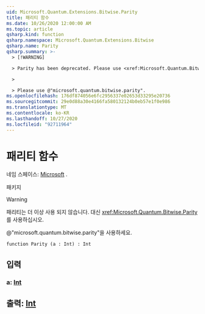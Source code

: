 ```yaml
---
uid: Microsoft.Quantum.Extensions.Bitwise.Parity
title: 패리티 함수
ms.date: 10/26/2020 12:00:00 AM
ms.topic: article
qsharp.kind: function
qsharp.namespace: Microsoft.Quantum.Extensions.Bitwise
qsharp.name: Parity
qsharp.summary: >-
  > [!WARNING]

  > Parity has been deprecated. Please use <xref:Microsoft.Quantum.Bitwise.Parity> instead.

  >

  > Please use @"microsoft.quantum.bitwise.parity".
ms.openlocfilehash: 176df874056e6fc2956337e02653d33295e20736
ms.sourcegitcommit: 29e0d88a30e4166fa580132124b0eb57e1f0e986
ms.translationtype: MT
ms.contentlocale: ko-KR
ms.lasthandoff: 10/27/2020
ms.locfileid: "92711964"
---
```

# <a name="parity-function"></a>패리티 함수

네임 스페이스: [Microsoft](xref:Microsoft.Quantum.Extensions.Bitwise) .

패키지 [](https://nuget.org/packages/)


> [!WARNING]
> 패리티는 더 이상 사용 되지 않습니다. 대신 <xref:Microsoft.Quantum.Bitwise.Parity>를 사용하십시오.
>
> @"microsoft.quantum.bitwise.parity"을 사용하세요.



```qsharp
function Parity (a : Int) : Int
```


## <a name="input"></a>입력

### <a name="a--int"></a>a: [Int](xref:microsoft.quantum.lang-ref.int)





## <a name="output--int"></a>출력: [Int](xref:microsoft.quantum.lang-ref.int)

